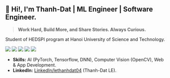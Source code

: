 ## 👋 Hi!, I'm Thanh-Dat | ML Engineer | Software Engineer.

> **Work Hard, Build More, and Share Stories. Always Curious.**

Student of HEDSPI program at Hanoi University of Science and Technology.

![](https://img.shields.io/badge/-Python-333?style=flat-square&logo=Python&logoColor=fff)
![](https://img.shields.io/badge/-C/C++-c14438?style=flat-square&logo=C&logoColor=fff)
![](https://img.shields.io/badge/-PyTorch-e34f26?style=flat-square&logo=PyTorch&logoColor=fff)
![](https://img.shields.io/badge/-TensorFlow-e5cd0c?style=flat-square&logo=TensorFlow&logoColor=fff)
<img src="https://komarev.com/ghpvc/?username=lethanhdat04"> 

- **Skills:** AI (PyTorch, Tensorflow, DNN), Computer Vision (OpenCV), Web & App Development.
- **LinkedIn:** [LinkedIn/lethanhdat04](https://www.linkedin.com/in/lethanhdat0444/) (Thanh-Dat LE).


